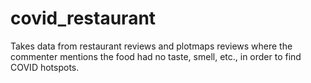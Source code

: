 # covid_restaurant
Takes data from restaurant reviews and plotmaps reviews where the commenter mentions the food had no taste, smell, etc., in order to find COVID hotspots.
